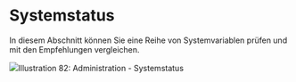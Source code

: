 
# Systemstatus

In diesem Abschnitt können Sie eine Reihe von Systemvariablen prüfen und mit den Empfehlungen vergleichen.

![](../../.gitbook/assets/images49%20%283%29.png)Illustration 82: Administration - Systemstatus